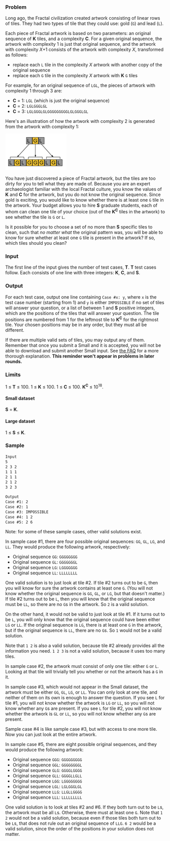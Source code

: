 ### Problem

Long ago, the Fractal civilization created artwork consisting of linear rows of tiles. They had two types of tile that they could use: gold (`G`) and lead (`L`).

Each piece of Fractal artwork is based on two parameters: an original sequence of **K** tiles, and a complexity **C**. For a given original sequence, the artwork with complexity 1 is just that original sequence, and the artwork with complexity _X_+1 consists of the artwork with complexity _X_, transformed as follows:

*   replace each `L` tile in the complexity _X_ artwork with another copy of the original sequence
*   replace each `G` tile in the complexity _X_ artwork with **K** `G` tiles

For example, for an original sequence of `LGL`, the pieces of artwork with complexity 1 through 3 are:

*   **C** = 1: `LGL` (which is just the original sequence)
*   **C** = 2: `LGLGGGLGL`
*   **C** = 3: `LGLGGGLGLGGGGGGGGGLGLGGGLGL`

Here's an illustration of how the artwork with complexity 2 is generated from the artwork with complexity 1:

![](./fractiles.png)

You have just discovered a piece of Fractal artwork, but the tiles are too dirty for you to tell what they are made of. Because you are an expert archaeologist familiar with the local Fractal culture, you know the values of **K** and **C** for the artwork, but you do not know the original sequence. Since gold is exciting, you would like to know whether there is at least one `G` tile in the artwork. Your budget allows you to hire **S** graduate students, each of whom can clean one tile of your choice (out of the **K**<sup>**C**</sup> tiles in the artwork) to see whether the tile is `G` or `L`.

Is it possible for you to choose a set of no more than **S** specific tiles to clean, such that _no matter what_ the original pattern was, you will be able to know for sure whether at least one `G` tile is present in the artwork? If so, which tiles should you clean?

### Input

The first line of the input gives the number of test cases, **T**. **T** test cases follow. Each consists of one line with three integers: **K**, **C**, and **S**.

### Output

For each test case, output one line containing `Case #x: y`, where `x` is the test case number (starting from 1) and `y` is either `IMPOSSIBLE` if no set of tiles will answer your question, or a list of between 1 and **S** positive integers, which are the positions of the tiles that will answer your question. The tile positions are numbered from 1 for the leftmost tile to **K**<sup>**C**</sup> for the rightmost tile. Your chosen positions may be in any order, but they must all be different.

If there are multiple valid sets of tiles, you may output any of them. Remember that once you submit a Small and it is accepted, you will not be able to download and submit another Small input. See [the FAQ](https://codejam.withgoogle.com/codejam/faq.html#5-2) for a more thorough explanation. **This reminder won't appear in problems in later rounds.**

### Limits

1 ≤ **T** ≤ 100.
1 ≤ **K** ≤ 100.
1 ≤ **C** ≤ 100.
**K**<sup>**C**</sup> ≤ 10<sup>18</sup>.

#### Small dataset

**S** = **K**.

#### Large dataset

1 ≤ **S** ≤ **K**.

### Sample
```
Input
5
2 3 2
1 1 1
2 1 1
2 1 2
3 2 3
```
```
Output
Case #1: 2
Case #2: 1
Case #3: IMPOSSIBLE
Case #4: 1 2
Case #5: 2 6
```

Note: for some of these sample cases, other valid solutions exist.

In sample case #1, there are four possible original sequences: `GG`, `GL`, `LG`, and `LL`. They would produce the following artwork, respectively:

*   Original sequence `GG`: `GGGGGGGG`
*   Original sequence `GL`: `GGGGGGGL`
*   Original sequence `LG`: `LGGGGGGG`
*   Original sequence `LL`: `LLLLLLLL`

One valid solution is to just look at tile #2\. If tile #2 turns out to be `G`, then you will know for sure the artwork contains at least one `G`. (You will not know whether the original sequence is `GG`, `GL`, or `LG`, but that doesn't matter.) If tile #2 turns out to be `L`, then you will know that the original sequence must be `LL`, so there are no `G`s in the artwork. So `2` is a valid solution.

On the other hand, it would not be valid to just look at tile #1\. If it turns out to be `L`, you will only know that the original sequence could have been either `LG` or `LL`. If the original sequence is `LG`, there is at least one `G` in the artwork, but if the original sequence is `LL`, there are no `G`s. So `1` would not be a valid solution.

Note that `1 2` is also a valid solution, because tile #2 already provides all the information you need. `1 2 3` is not a valid solution, because it uses too many tiles.

In sample case #2, the artwork must consist of only one tile: either `G` or `L`. Looking at that tile will trivially tell you whether or not the artwork has a `G` in it.

In sample case #3, which would not appear in the Small dataset, the artwork must be either `GG`, `GL`, `LG`, or `LL`. You can only look at one tile, and neither of them on its own is enough to answer the question. If you see `L` for tile #1, you will not know whether the artwork is `LG` or `LL`, so you will not know whether any `G`s are present. If you see `L` for tile #2, you will not know whether the artwork is `GL` or `LL`, so you will not know whether any `G`s are present.

Sample case #4 is like sample case #3, but with access to one more tile. Now you can just look at the entire artwork.

In sample case #5, there are eight possible original sequences, and they would produce the following artwork:

*   Original sequence `GGG`: `GGGGGGGGG`
*   Original sequence `GGL`: `GGGGGGGGL`
*   Original sequence `GLG`: `GGGGLGGGG`
*   Original sequence `GLL`: `GGGGLLGLL`
*   Original sequence `LGG`: `LGGGGGGGG`
*   Original sequence `LGL`: `LGLGGGLGL`
*   Original sequence `LLG`: `LLGLLGGGG`
*   Original sequence `LLL`: `LLLLLLLLL`

One valid solution is to look at tiles #2 and #6\. If they both turn out to be `L`s, the artwork must be all `L`s. Otherwise, there must at least one `G`. Note that `1 2` would not be a valid solution, because even if those tiles both turn out to be `L`s, that does not rule out an original sequence of `LLG`. `6 2` would be a valid solution, since the order of the positions in your solution does not matter.
